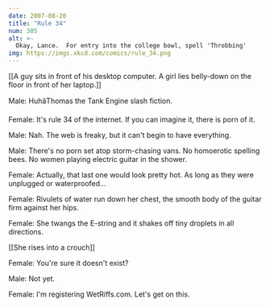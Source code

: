 ```yaml
---
date: 2007-08-20
title: "Rule 34"
num: 305
alt: >-
  Okay, Lance.  For entry into the college bowl, spell 'Throbbing'
img: https://imgs.xkcd.com/comics/rule_34.png
---
```

[[A guy sits in front of his desktop computer. A girl lies belly-down on the floor in front of her laptop.]]

Male: HuhâThomas the Tank Engine slash fiction.

Female: It's rule 34 of the internet. If you can imagine it, there is porn of it. 

Male: Nah. The web is freaky, but it can't begin to have everything.

Male: There's no porn set atop storm-chasing vans. No homoerotic spelling bees. No women playing electric guitar in the shower.

Female: Actually, that last one would look pretty hot. As long as they were unplugged or waterproofed...

Female: Rivulets of water run down her chest, the smooth body of the guitar firm against her hips.

Female: She twangs the E-string and it shakes off tiny droplets in all directions.

[[She rises into a crouch]]

Female: You're sure it doesn't exist?

Male: Not yet.

Female: I'm registering WetRiffs.com. Let's get on this.

